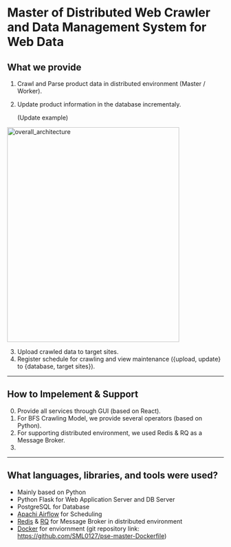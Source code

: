 # Master of Distributed Web Crawler and Data Management System for Web Data 


## What we provide
1. Crawl and Parse product data in distributed environment (Master / Worker).
2. Update product information in the database incrementaly.

   (Update example)
<img width="400" height="500" alt="overall_architecture" src="https://user-images.githubusercontent.com/13589283/140600455-fc2c143e-9d12-4c8c-984f-e1d9b082c9fb.jpg">


3. Upload crawled data to target sites.
4. Register schedule for crawling and view maintenance ({upload, update} to {database, target sites}).

------------
## How to Impelement & Support
0. Provide all services through GUI (based on React).
1. For BFS Crawling Model, we provide several operators (based on Python).
2. For supporting distributed environment, we used Redis & RQ as a Message Broker.
3. 

------------
## What languages, libraries, and tools were used?
- Mainly based on Python
- Python Flask for Web Application Server and DB Server
- PostgreSQL for Database
- [Apachi Airflow](https://airflow.apache.org/) for Scheduling
- [Redis](https://redis.io/) & [RQ](https://python-rq.org/) for Message Broker in distributed environment
- [Docker](https://www.docker.com/) for enviornment (git repository link: https://github.com/SML0127/pse-master-Dockerfile)

